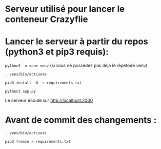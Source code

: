 # Serveur utilisé pour lancer le conteneur Crazyflie

# Lancer le serveur à partir du repos (python3 et pip3 requis): 
`python3 -m venv venv` (si vous ne possedez pas deja le répetoire venv)

`. venv/bin/activate`

`pip3 install -U -r requirements.txt`

`python3 app.py`

Le serveur écoute sur [http://localhost:2000](http://localhost:2000)


# Avant de commit des changements : 
`. venv/bin/activate`

`pip3 freeze > requirements.txt`